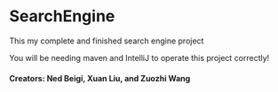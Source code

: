 # SearchEngine
This my complete and finished search engine project

You will be needing maven and IntelliJ to operate this project correctly!

#### Creators: Ned Beigi, Xuan Liu, and Zuozhi Wang

